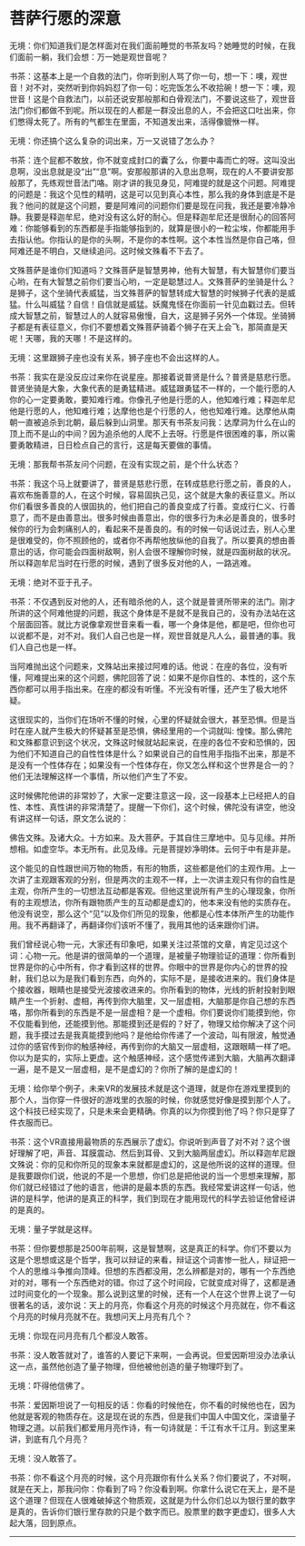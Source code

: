 # 菩萨行愿的深意

无境：你们知道我们是怎样面对在我们面前睡觉的书茶友吗？她睡觉的时候，在我们面前一躺，我们会想：万一她是观世音呢？

书茶：这基本上是一个自救的法门，你听到别人骂了你一句，想一下：噢，观世音！对不对，突然听到你妈妈怼了你一句：吃完饭怎么不收拾碗！想一下：噢，观世音！这是个自救法门，以前还说安那般那和白骨观法门，不要说这些了，观世音法门你们都做不到呢。所以现在的人都是一群没出息的人，不会把这口吐出来，你们憋得太死了。所有的气都生在里面，不知道发出来，活得像貔恘一样。

无境：你还搞个这么复杂的词出来，万一又说错了怎么办？

书茶：连个屁都不敢放，你不就变成封口的囊了么，你要中毒而亡的呀。这叫没出息啊，没出息就是没“出”“息”啊。安那般那讲的入息出息啊，现在的人不要讲安那般那了，先练观世音法门咯。刚才讲的我见身见，阿难提的就是这个问题。阿难提的问题是：我这个见性的精明，这是可以见到真心本性，那么我的身体到底是不是我？他问的就是这个问题，要是阿难问的问题你们要是现在问我，我还是要冷静冷静。我要是释迦牟尼，绝对没有这么好的耐心。但是释迦牟尼还是很耐心的回答阿难：你能够看到的东西都是手指能够指到的，就算是很小的一粒尘埃，你都能用手去指认他。你指认的是你的头啊，不是你的本性啊。这个本性当然是你自己咯，但阿难还是不明白，又继续追问。这时候文殊看不下去了。

文殊菩萨是谁你们知道吗？文殊菩萨是智慧男神，他有大智慧，有大智慧你们要当心哟，在有大智慧之前你们要当心哟，一定是聪慧过人。文殊菩萨的坐骑是什么？是狮子，这个坐骑代表威猛，当文殊菩萨的智慧转成大智慧的时候狮子代表的是威猛。什么叫威猛？自信！自信就是威猛。妖魔鬼怪在你面前一针见血戳过去。但转成大智慧之前，智慧过人的人就容易傲慢，自大，这是狮子另外一个体现。坐骑狮子都是有表征意义，你们不要想着文殊菩萨骑着个狮子在天上会飞，那简直是天呢！天哪，我的天哪！不是这样的。

无境：这里跟狮子座也没有关系，狮子座也不会出这样的人。

书茶：我实在是没反应过来你在说星座。那接着说普贤是什么？普贤是慈悲行愿。普贤坐骑是大象，大象代表的是勇猛精进。威猛跟勇猛不一样的，一个能行愿的人你的心一定要勇敢，要知难行难。你像孔子他是行愿的人，他知难行难；释迦牟尼他是行愿的人，他知难行难；达摩他也是个行愿的人，他也知难行难。达摩他从南朝一直被追杀到北朝，最后躲到山洞里。那天有书茶友问我：达摩洞为什么在山的顶上而不是山的中间？因为追杀他的人爬不上去呀。行愿是件很困难的事，所以需要勇敢精进，日日检点自己的言行，这是每天要做的事情。

无境：那我帮书茶友问个问题，在没有实现之前，是个什么状态？

书茶：我这个马上就要讲了，普贤是慈悲行愿，在转成慈悲行愿之前，善良的人，喜欢布施善意的人，在这个时候，容易固执己见，这个就是大象的表征意义。所以你们看很多善良的人很固执的，他们把自己的善良变成了行善。变成行仁义、行善意了，而不是由善意出。很多时候由善意出，你的很多行为未必是善良的，很多时候你的行为会刺痛别人的，看起来不是善良的。有的时候一句话说过去，别人心里是很难受的，你不照顾他的，或者你不再帮他放纵他的自我了。所以要真的想由善意出的话，你可能会四面树敌啊，别人会很不理解你时候，就是四面树敌的状况。所以释迦牟尼当时在行愿的时候，遇到了很多反对他的人，一路逃难。

无境：绝对不亚于孔子。

书茶：不仅遇到反对他的人，还有暗杀他的人，这个就是普贤所带来的法门。刚才所讲的这个阿难他提的问题，我这个身体是不是就不是我自己的，没有办法站在这个层面回答。就比方说像拿观世音来看一看，哪一个身体是他，都是吧，但你也可以说都不是，对不对。我们人自己也是一样，观世音就是凡人么，最普通的事。我们人自己也是一样。

当阿难抛出这个问题来，文殊站出来接过阿难的话。他说：在座的各位，没有听懂，阿难提出来的这个问题，佛陀回答了说：如果不是你自性的、本性的，这个东西你都可以用手指出来。在座的都没有听懂。不光没有听懂，还产生了极大地怀疑。

这很现实的，当你们在场听不懂的时候，心里的怀疑就会很大，甚至恐惧。但是当时在座人就产生极大的怀疑甚至是恐惧，佛经里用的一个词就叫: 惶悚。那么佛陀和文殊都意识到这个状况，文殊这时候就站起来说，在座的各位不安和恐惧的，因为他们不知道自己的自性性体是什么？如果说自己的自性用手指指不出来，那是不是没有一个性体存在；如果没有一个性体存在，你又怎么样和这个世界是合一的？他们无法理解这样一个事情，所以他们产生了不安。

这时候佛陀他讲的非常妙了，大家一定要注意这一段，这一段基本上已经把人的自性、本性、真性讲的非常清楚了。提醒一下你们，这个时候，佛陀没有讲空，他没有讲这样一句话，原文怎么说的：

佛告文殊。及诸大众。十方如来。及大菩萨。于其自住三摩地中。见与见缘。并所想相。如虚空华。本无所有。此见及缘。元是菩提妙净明体。云何于中有是非是。

这个能见的自性跟世间万物的物质，有形的物质，这些都是他们的主观作用。上一次讲了主观跟客观的分别，但是两次的主观不一样，上一次讲主观只有你的自性是主观，你所产生的一切想法互动都是客观。但他这里说所有产生的心理现象，你所有的主观想法，你所有跟物质产生的互动都是虚幻的，他本来没有他的实质存在。他没有说空，那么这个“见”以及你们所见的现象，他都是心性本体所产生的功能作用。我不再翻译了，再翻译你们该听不懂了，我用其他的话来跟你们讲。

我们曾经说心物一元，大家还有印象吧，如果关注过茶馆的文章，肯定见过这个词：心物一元。他是讲的很简单的一个道理，是被量子物理验证的道理：你所看到世界是你的心中所有，你才看到这样的世界。你眼中的世界是你内心的世界的投射，我们总以为是我们看到东西，向外的，实际不是，是接收进来的。我们身体是个接收器，眼睛也是接受光波接收进来的。你所看到的物体，光线的折射投射到眼睛产生一个折射、虚相，再传到你大脑里，又一层虚相，大脑那是你自己想的东西咯，那你所看到的东西是不是一层虚相？是一个虚相。你们要说你们能摸到他，你不仅能看到他，还能摸到他。那能摸到还是假的？好了，物理又给你解决了这个问题，我手摸过去是我真能摸到他吗？是他给你传递了一个波动，叫有限波，触觉通过你的感官传到你的触感神经，再传到你的大脑又一层虚相，这跟眼睛一样了吧。你以为是实的，实际上更虚。这个触感神经，这个感觉传递到大脑，大脑再次翻译一遍，是不是又一层虚相，是不是虚幻的？你所了解的是虚幻的！

无境：给你举个例子，未来VR的发展技术就是这个道理，就是你在游戏里摸到的那个人，当你穿一件很好的游戏里的衣服的时候，你就感觉好像是摸到那个人了。这个科技已经实现了，只是未来会更精确。你真的以为你摸到他了吗？你只是穿了件衣服而已。

书茶：这个VR直接用最物质的东西展示了虚幻。你说听到声音了对不对？这个很好理解了吧，声音、耳膜震动、然后到耳骨、又到大脑两层虚幻。所以释迦牟尼跟文殊说：你的见和你所见的现象本来就都是虚幻的，这是他所说的这样的道理。但是我要跟你们说，他说的不是一个思想，你们总是把他说的当一个思想来理解，那你们就已经错过了他的语言，他讲的是最本质的东西。我经常爱讲这样一句话，他讲的是科学，他讲的是真正的科学，我们到现在才能用现代的科学去验证他曾经讲的是真的。

无境：量子学就是这样。

书茶：但你要想那是2500年前啊，这是智慧啊，这是真正的科学。你们不要以为这是个思想或这是个哲学，我可以辩证的来看，辩证这个词害惨一批人，辩证把一个人的思维斗争推向顶峰。但想的东西都没用，怎么辨都是对的，哪有一个东西绝对的对，哪有一个东西绝对的错。你过了这个时间段，它就变成对得了，这都是通过时间变化的一个现象。那么说到这里的时候，还有一个人在这个世界上说了一句很著名的话，波尔说：天上的月亮，你看这个月亮的时候这个月亮就在，你不看这个月亮的时候月亮就不在。我想问天上月亮有几个？

无境：你现在问月亮有几个都没人敢答。

书茶：没人敢答就对了，谁答的人要记下来啊，一会再说。但爱因斯坦没办法承认这一点，虽然他创造了量子物理，但他被他创造的量子物理吓到了。

无境：吓得他信佛了。

书茶：爱因斯坦说了一句相反的话：你看的时候他在，你不看的时候他也在，因为他就是客观的物质存在。这是现在说的东西，但是我们中国人中国文化，深谙量子物理之道。以前我们都爱用月亮作诗，有一句诗就是：千江有水千江月。到这里来讲，到底有几个月亮？

无境：没人敢答了。

书茶：你不看这个月亮的时候，这个月亮跟你有什么关系？你们要说了，不对啊，就是在天上，那我问你：你看到了吗？你没看到啊。你拿什么说它在天上，是不是这个道理？但现在人很难破掉这个物质观，这就是为什么你们总以为银行里的数字是真的，告诉你们银行里存款的只是个数字而已。股票里的数字更虚幻，很多人大起大落，回到原点。  
****

